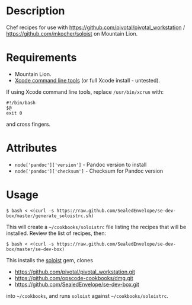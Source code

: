Description
===========

Chef recipes for use with https://github.com/pivotal/pivotal_workstation / https://github.com/mkocher/soloist on Mountain Lion.

Requirements
============

- Mountain Lion.
- [Xcode command line tools](https://developer.apple.com/downloads/index.action) (or full Xcode install - untested).

If using Xcode command line tools, replace `/usr/bin/xcrun` with:

    #!/bin/bash
    $@
    exit 0

and cross fingers.

Attributes
==========

- `node['pandoc']['version']` - Pandoc version to install
- `node['pandoc']['checksum']` - Checksum for Pandoc version

Usage
=====

    $ bash < <(curl -s https://raw.github.com/SealedEnvelope/se-dev-box/master/generate_soloistrc.sh)

This will create a `~/cookbooks/soloistrc` file listing the recipes that will be installed. Review the list of recipes, then:

    $ bash < <(curl -s https://raw.github.com/SealedEnvelope/se-dev-box/master/se-dev-box)

This installs the [soloist](https://github.com/mkocher/soloist) gem, clones

 * https://github.com/pivotal/pivotal_workstation.git
 * https://github.com/opscode-cookbooks/dmg.git
 * https://github.com/SealedEnvelope/se-dev-box.git

into `~/cookbooks`, and runs `soloist` against `~/cookbooks/soloistrc`.
